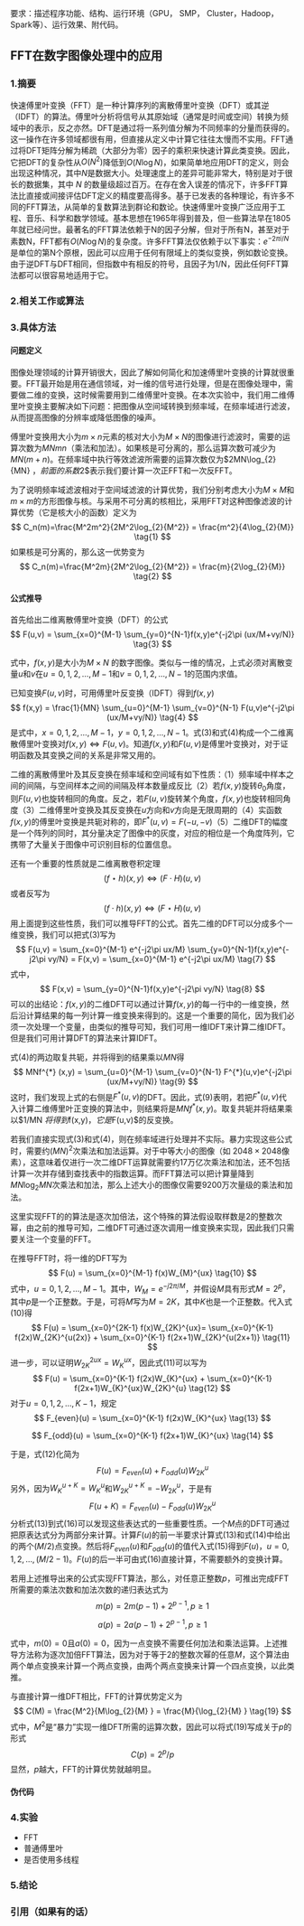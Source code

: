 要求：描述程序功能、结构、运行环境（GPU， SMP， Cluster，Hadoop，Spark等）、运行效果、附代码。

## FFT在数字图像处理中的应用

### 1.摘要

快速傅里叶变换（FFT）是一种计算序列的离散傅里叶变换（DFT）或其逆（IDFT）的算法。傅里叶分析将信号从其原始域（通常是时间或空间）转换为频域中的表示，反之亦然。DFT是通过将一系列值分解为不同频率的分量而获得的。这一操作在许多领域都很有用，但直接从定义中计算它往往太慢而不实用。FFT通过将DFT矩阵分解为稀疏（大部分为零）因子的乘积来快速计算此类变换。因此，它把DFT的复杂性从$\textstyle{O}\left(N^{2}\right)$降低到$\textstyle{O}\left(N \log N\right)$，如果简单地应用DFT的定义，则会出现这种情况，其中$\displaystyle N$是数据大小。处理速度上的差异可能非常大，特别是对于很长的数据集，其中 $N$ 的数量级超过百万。在存在舍入误差的情况下，许多FFT算法比直接或间接评估DFT定义的精度要高得多。基于已发表的各种理论，有许多不同的FFT算法，从简单的复数算法到群论和数论。快速傅里叶变换广泛应用于工程、音乐、科学和数学领域。基本思想在1965年得到普及，但一些算法早在1805年就已经问世。最著名的FFT算法依赖于N的因子分解，但对于所有N，甚至对于素数N，FFT都有$O(N \log N)$的复杂度。许多FFT算法仅依赖于以下事实：$e^{-2\pi i/N}$是单位的第N个原根，因此可以应用于任何有限域上的类似变换，例如数论变换。由于逆DFT与DFT相同，但指数中有相反的符号，且因子为1/N，因此任何FFT算法都可以很容易地适用于它。

### 2.相关工作或算法

### 3.具体方法

#### 问题定义

图像处理领域的计算开销很大，因此了解如何简化和加速傅里叶变换的计算就很重要。FFT最开始是用在通信领域，对一维的信号进行处理，但是在图像处理中，需要做二维的变换，这时候需要用到二维傅里叶变换。在本次实验中，我们用二维傅里叶变换主要解决如下问题：把图像从空间域转换到频率域，在频率域进行滤波，从而提高图像的分辨率或降低图像的噪声。

傅里叶变换用大小为$m\times n$元素的核对大小为$M\times N$的图像进行滤波时，需要的运算次数为$MNmn$（乘法和加法）。如果核是可分离的，那么运算次数可减少为$MN(m+n)$。在频率域中执行等效滤波所需要的运算次数仅为$2MN\log_{2}{MN} $，前面的系数$2$表示我们要计算一次正FFT和一次反FFT。

为了说明频率域滤波相对于空间域滤波的计算优势，我们分别考虑大小为$M\times M$和$m\times m$​的方形图像与核。与采用不可分离的核相比，采用FFT对这种图像滤波的计算优势（它是核大小的函数）定义为
$$
C_n(m)=\frac{M^2m^2}{2M^2\log_{2}{M^2}} = \frac{m^2}{4\log_{2}{M}}	\tag{1}
$$
如果核是可分离的，那么这一优势变为
$$
C_n(m)=\frac{M^2m}{2M^2\log_{2}{M^2}} = \frac{m}{2\log_{2}{M}}	\tag{2}
$$


#### 公式推导

首先给出二维离散傅里叶变换（DFT）的公式
$$
F(u,v) = \sum_{x=0}^{M-1} \sum_{y=0}^{N-1}f(x,y)e^{-j2\pi (ux/M+vy/N)}	\tag{3}
$$

式中，$f(x,y)$是大小为$M \times N$ 的数字图像。类似与一维的情况，上式必须对离散变量$u$和$v$在$u=0,1,2,\ldots,M-1$和$v=0,1,2,\ldots,N-1$的范围内求值。

已知变换$F(u,v)$时，可用傅里叶反变换（IDFT）得到$f(x,y)$
$$
f(x,y) = \frac{1}{MN} \sum_{u=0}^{M-1} \sum_{v=0}^{N-1} F(u,v)e^{-j2\pi (ux/M+vy/N)}	\tag{4}
$$
是式中，$x=0,1,2,\ldots,M-1$，$y=0,1,2,\ldots,N-1$。式(3)和式(4)构成一个二维离散傅里叶变换对$f(x,y)\Leftrightarrow F(u,v)$。知道$f(x,y)$和$F(u,v)$是傅里叶变换对，对于证明函数及其变换之间的关系是非常又用的。

二维的离散傅里叶及其反变换在频率域和空间域有如下性质：（1）频率域中样本之间的间隔，与空间样本之间的间隔及样本数量成反比（2）若$f(x,y)$旋转$\theta_0$角度，则$F(u,v)$也旋转相同的角度。反之，若$F(u,v)$旋转某个角度，$f(x,y)$也旋转相同角度（3）二维傅里叶变换及其反变换在$u$方向和$v$方向是无限周期的（4）实函数$f(x,y)$的傅里叶变换是共轭对称的，即$F^{*} (u,v) = F(-u,-v)$（5）二维DFT的幅度是一个阵列的同时，其分量决定了图像中的灰度，对应的相位是一个角度阵列，它携带了大量关于图像中可识别目标的位置信息。

还有一个重要的性质就是二维离散卷积定理
$$
(f\star h)(x,y) \Leftrightarrow (F\cdot H)(u,v)	\tag{5}
$$
或者反写为
$$
(f\cdot h)(x,y) \Leftrightarrow (F\star H)(u,v)	\tag{6}
$$
用上面提到这些性质，我们可以推导FFT的公式。首先二维的DFT可以分成多个一维变换，我们可以把式(3)写为
$$
F(u,v) = \sum_{x=0}^{M-1} e^{-j2\pi ux/M} \sum_{y=0}^{N-1}f(x,y)e^{-j2\pi vy/N} = 
F(x,v) = \sum_{x=0}^{M-1} e^{-j2\pi ux/M}	\tag{7}
$$
式中，
$$
F(x,v) = \sum_{y=0}^{N-1}f(x,y)e^{-j2\pi vy/N}	\tag{8}
$$
可以的出结论：$f(x,y)$的二维DFT可以通过计算$f(x,y)$的每一行中的一维变换，然后沿计算结果的每一列计算一维变换来得到的。这是一个重要的简化，因为我们必须一次处理一个变量，由类似的推导可知，我们可用一维IDFT来计算二维IDFT。但是我们可用计算DFT的算法来计算IDFT。

式(4)的两边取复共轭，并将得到的结果乘以$MN$得
$$
MNf^{*} (x,y) = \sum_{u=0}^{M-1} \sum_{v=0}^{N-1} F^{*}(u,v)e^{-j2\pi (ux/M+vy/N)}	\tag{9}
$$
这时，我们发现上式的右侧是$F^{*}(u,v)$的DFT。因此，式(9)表明，若把$F^{*}(u,v)$代入计算二维傅里叶正变换的算法中，则结果将是$MNf^{*}(x,y)$。取复共轭并将结果乘以$1/MN $将得到$f(x,y)$，它是$F(u,v)$的反变换。

若我们直接实现式(3)和式(4)，则在频率域进行处理并不实际。暴力实现这些公式时，需要约$(MN)^2$次乘法和加法运算。对于中等大小的图像（如 $2048 \times 2048$像素），这意味着仅进行一次二维DFT运算就需要约17万亿次乘法和加法，还不包括计算一次并存储到查找表中的指数运算。而FFT算法可以把计算量降到$MN\log_{2}{MN}$次乘法和加法，那么上述大小的图像仅需要9200万次量级的乘法和加法。

这里实现FFT的的算法是逐次加倍法，这个特殊的算法假设取样数是2的整数次幂，由之前的推导可知，二维DFT可通过逐次调用一维变换来实现，因此我们只需要关注一个变量的FFT。

在推导FFT时，将一维的DFT写为
$$
F(u) = \sum_{x=0}^{M-1} f(x)W_{M}^{ux}	\tag{10}
$$
式中，$u=0,1,2,\ldots,M-1$。其中，$W_{M} = e^{-j2\pi /M}$，并假设$M$具有形式$M=2^p$，其中$p$是一个正整数。于是，可将$M$写为$M=2K$，其中$K$也是一个正整数。代入式(10)得
$$
F(u) = \sum_{x=0}^{2K-1} f(x)W_{2K}^{ux}= \sum_{x=0}^{K-1} f(2x)W_{2K}^{u(2x)} + 
\sum_{x=0}^{K-1} f(2x+1)W_{2K}^{u(2x+1)}	\tag{11}
$$
进一步，可以证明$W_{2K}^{2ux} = W_{K}^{ux}$，因此式(11)可以写为
$$
F(u) = \sum_{x=0}^{K-1} f(2x)W_{K}^{ux} + 
\sum_{x=0}^{K-1} f(2x+1)W_{K}^{ux}W_{2K}^{u}	\tag{12}
$$
对于$u=0,1,2,\ldots,K-1$，规定
$$
F_{even}(u) = \sum_{x=0}^{K-1} f(2x)W_{K}^{ux}	\tag{13}
$$

$$
F_{odd}(u) = \sum_{x=0}^{K-1} f(2x+1)W_{K}^{ux}	\tag{14}
$$

于是，式(12)化简为
$$
F(u) = F_{even}(u) + F_{odd}(u)W_{2K}^{u}	\tag{15}
$$
另外，因为$W_{K}^{u+K} = W_{K}^{u}$和$W_{2K}^{u+K} = -W_{2K}^{u}$，于是有
$$
F(u+K) = F_{even}(u) - F_{odd}(u)W_{2K}^{u}	\tag{16}
$$
分析式(13)到式(16)可以发现这些表达式的一些重要性质。一个$M$点的DFT可通过把原表达式分为两部分来计算。计算$F(u)$的前一半要求计算式(13)和式(14)中给出的两个$(M/2)$点变换。然后将$F_{even}(u)$和$F_{odd}(u)$的值代入式(15)得到$F(u)$，$u=0,1,2,\ldots,(M/2-1)$。$F(u)$的后一半可由式(16)直接计算，不需要额外的变换计算。

若用上述推导出来的公式实现FFT算法，那么，对任意正整数$p$，可推出完成FFT所需要的乘法次数和加法次数的递归表达式为
$$
m(p) = 2m(p-1)+2^{p-1},p\geq 1 	\tag{17}
$$

$$
a(p) = 2a(p-1)+2^{p-1},p\geq 1	\tag{18}
$$

式中，$m(0)=0$且$a(0)=0$，因为一点变换不需要任何加法和乘法运算。上述推导方法称为逐次加倍FFT算法，因为对于等于2的整数次幂的任意$M$，这个算法由两个单点变换来计算一个两点变换，由两个两点变换来计算一个四点变换，以此类推。

与直接计算一维DFT相比，FFT的计算优势定义为
$$
C(M) = \frac{M^2}{M\log_{2}{M} } = \frac{M}{\log_{2}{M} }  	\tag{19}
$$
式中，$M^2$是“暴力”实现一维DFT所需的运算次数，因此可以将式(19)写成关于$p$的形式
$$
C(p) = 2^p / p	\tag{20}
$$
显然，$p$越大，FFT的计算优势就越明显。



#### 伪代码



### 4.实验

- FFT
- 普通傅里叶
- 是否使用多线程

### 5.结论

### 引用（如果有的话）